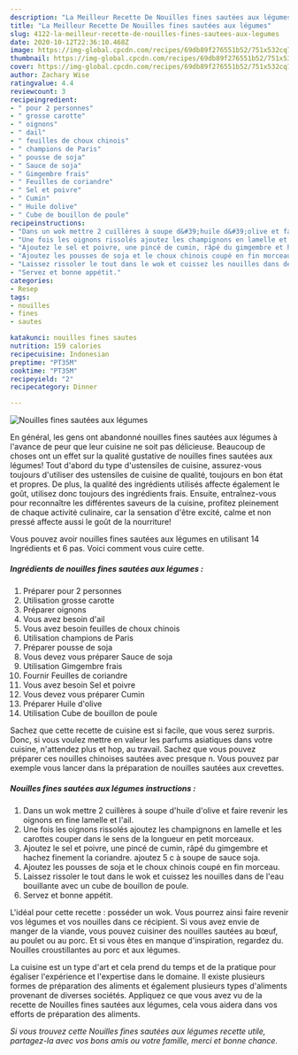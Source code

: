 ```yaml
---
description: "La Meilleur Recette De Nouilles fines sautées aux légumes"
title: "La Meilleur Recette De Nouilles fines sautées aux légumes"
slug: 4122-la-meilleur-recette-de-nouilles-fines-sautees-aux-legumes
date: 2020-10-12T22:36:10.468Z
image: https://img-global.cpcdn.com/recipes/69db89f276551b52/751x532cq70/nouilles-fines-sautees-aux-legumes-photo-principale-de-la-recette.jpg
thumbnail: https://img-global.cpcdn.com/recipes/69db89f276551b52/751x532cq70/nouilles-fines-sautees-aux-legumes-photo-principale-de-la-recette.jpg
cover: https://img-global.cpcdn.com/recipes/69db89f276551b52/751x532cq70/nouilles-fines-sautees-aux-legumes-photo-principale-de-la-recette.jpg
author: Zachary Wise
ratingvalue: 4.4
reviewcount: 3
recipeingredient:
- " pour 2 personnes"
- " grosse carotte"
- " oignons"
- " dail"
- " feuilles de choux chinois"
- " champions de Paris"
- " pousse de soja"
- " Sauce de soja"
- " Gimgembre frais"
- " Feuilles de coriandre"
- " Sel et poivre"
- " Cumin"
- " Huile dolive"
- " Cube de bouillon de poule"
recipeinstructions:
- "Dans un wok mettre 2 cuillères à soupe d&#39;huile d&#39;olive et faire revenir les oignons en fine lamelle et l&#39;ail."
- "Une fois les oignons rissolés ajoutez les champignons en lamelle et les carottes couper dans le sens de la longueur en petit morceaux."
- "Ajoutez le sel et poivre, une pincé de cumin, râpé du gimgembre et hachez finement la coriandre. ajoutez 5 c à soupe de sauce soja."
- "Ajoutez les pousses de soja et le choux chinois coupé en fin morceau."
- "Laissez rissoler le tout dans le wok et cuissez les nouilles dans de l&#39;eau bouillante avec un cube de bouillon de poule."
- "Servez et bonne appétit."
categories:
- Resep
tags:
- nouilles
- fines
- sautes

katakunci: nouilles fines sautes 
nutrition: 159 calories
recipecuisine: Indonesian
preptime: "PT35M"
cooktime: "PT35M"
recipeyield: "2"
recipecategory: Dinner

---
```



![Nouilles fines sautées aux légumes](https://img-global.cpcdn.com/recipes/69db89f276551b52/751x532cq70/nouilles-fines-sautees-aux-legumes-photo-principale-de-la-recette.jpg)

En général, les gens ont abandonné nouilles fines sautées aux légumes à l'avance de peur que leur cuisine ne soit pas délicieuse. Beaucoup de choses ont un effet sur la qualité gustative de nouilles fines sautées aux légumes! Tout d'abord du type d'ustensiles de cuisine, assurez-vous toujours d'utiliser des ustensiles de cuisine de qualité, toujours en bon état et propres. De plus, la qualité des ingrédients utilisés affecte également le goût, utilisez donc toujours des ingrédients frais. Ensuite, entraînez-vous pour reconnaître les différentes saveurs de la cuisine, profitez pleinement de chaque activité culinaire, car la sensation d'être excité, calme et non pressé affecte aussi le goût de la nourriture!

<!--inarticleads1-->

Vous pouvez avoir nouilles fines sautées aux légumes en utilisant 14 Ingrédients et 6 pas. Voici comment vous cuire cette.

##### Ingrédients de nouilles fines sautées aux légumes :

1. Préparer  pour 2 personnes
1. Utilisation  grosse carotte
1. Préparer  oignons
1. Vous avez besoin  d&#39;ail
1. Vous avez besoin  feuilles de choux chinois
1. Utilisation  champions de Paris
1. Préparer  pousse de soja
1. Vous devez vous préparer  Sauce de soja
1. Utilisation  Gimgembre frais
1. Fournir  Feuilles de coriandre
1. Vous avez besoin  Sel et poivre
1. Vous devez vous préparer  Cumin
1. Préparer  Huile d&#39;olive
1. Utilisation  Cube de bouillon de poule


Sachez que cette recette de cuisine est si facile, que vous serez surpris. Donc, si vous voulez mettre en valeur les parfums asiatiques dans votre cuisine, n&#39;attendez plus et hop, au travail. Sachez que vous pouvez préparer ces nouilles chinoises sautées avec presque n. Vous pouvez par exemple vous lancer dans la préparation de nouilles sautées aux crevettes. 

<!--inarticleads2-->

##### Nouilles fines sautées aux légumes instructions :

1. Dans un wok mettre 2 cuillères à soupe d&#39;huile d&#39;olive et faire revenir les oignons en fine lamelle et l&#39;ail.
1. Une fois les oignons rissolés ajoutez les champignons en lamelle et les carottes couper dans le sens de la longueur en petit morceaux.
1. Ajoutez le sel et poivre, une pincé de cumin, râpé du gimgembre et hachez finement la coriandre. ajoutez 5 c à soupe de sauce soja.
1. Ajoutez les pousses de soja et le choux chinois coupé en fin morceau.
1. Laissez rissoler le tout dans le wok et cuissez les nouilles dans de l&#39;eau bouillante avec un cube de bouillon de poule.
1. Servez et bonne appétit.


L&#39;idéal pour cette recette : posséder un wok. Vous pourrez ainsi faire revenir vos légumes et vos nouilles dans ce récipient. Si vous avez envie de manger de la viande, vous pouvez cuisiner des nouilles sautées au bœuf, au poulet ou au porc. Et si vous êtes en manque d&#39;inspiration, regardez du. Nouilles croustillantes au porc et aux légumes. 

<!--inarticleads1-->

<p>
La cuisine est un type d'art et cela prend du temps et de la pratique pour égaliser l'expérience et l'expertise dans le domaine. Il existe plusieurs formes de préparation des aliments et également plusieurs types d'aliments provenant de diverses sociétés. Appliquez ce que vous avez vu de la recette de Nouilles fines sautées aux légumes, cela vous aidera dans vos efforts de préparation des aliments.
</p>

<p>
<i>Si vous trouvez cette Nouilles fines sautées aux légumes recette utile, partagez-la avec vos bons amis ou votre famille, merci et bonne chance.</i>
</p>
